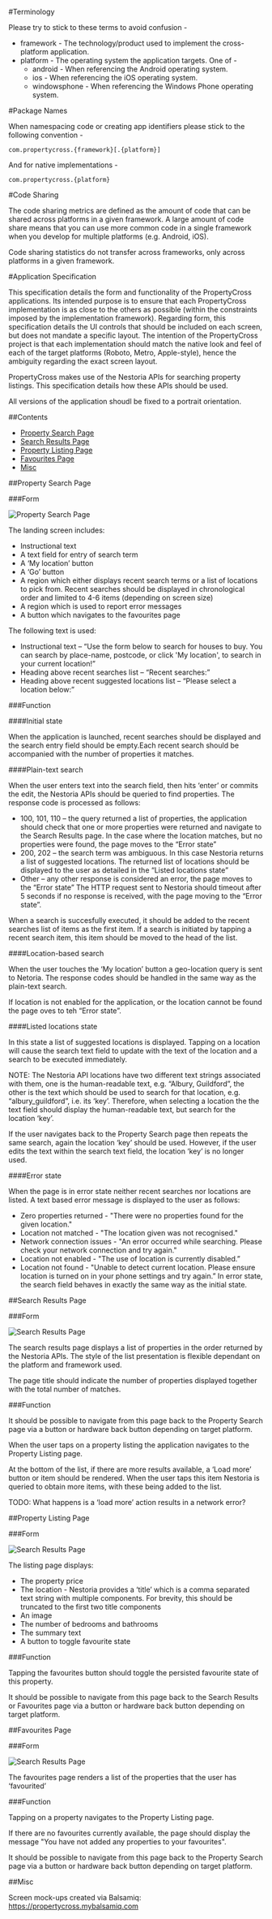 #Terminology

Please try to stick to these terms to avoid confusion -

* framework - The technology/product used to implement the cross-platform application.
* platform - The operating system the application targets. One of -
  * android - When referencing the Android operating system.
  * ios - When referencing the iOS operating system.
  * windowsphone - When referencing the Windows Phone operating system.

#Package Names

When namespacing code or creating app identifiers please stick to the following convention -

`com.propertycross.{framework}[.{platform}]`

And for native implementations -

`com.propertycross.{platform}`

#Code Sharing

The code sharing metrics are defined as the amount of code that can be shared
across platforms in a given framework. A large amount of code share means
that you can use more common code in a single framework when you develop for
multiple platforms (e.g. Android, iOS).

Code sharing statistics do not transfer across frameworks, only across platforms
in a given framework.

#Application Specification

This specification details the form and functionality of the PropertyCross applications. Its intended purpose is to ensure that each PropertyCross implementation is as close to the others as possible (within the constraints imposed by the implementation framework). Regarding form, this specification details the UI controls that should be included on each screen, but does not mandate a specific layout. The intention of the PropertyCross project is that each implementation should match the native look and feel of each of the target platforms (Roboto, Metro, Apple-style), hence the ambiguity regarding the exact screen layout.

PropertyCross makes use of the Nestoria APIs for searching property listings. This specification details how these APIs should be used.

All versions of the application shoudl be fixed to a portrait orientation.

##Contents

* [Property Search Page](#property-search-page)
* [Search Results Page](#search-results-page)
* [Property Listing Page](#property-listing-page)
* [Favourites Page](#favourites-page)
* [Misc](#misc)

##Property Search Page

###Form

![Property Search Page](/colineberhardt/PropertyCross/raw/master/specification/images/image01.png)

The landing screen includes:

* Instructional text
* A text field for entry of search term
* A ‘My location’ button
* A ‘Go’ button
* A region which either displays recent search terms or a list of locations to pick from. Recent searches should be displayed in chronological order and limited to 4-6 items (depending on screen size)
* A region which is used to report error messages
* A button which navigates to the favourites page

The following text is used:

* Instructional text – “Use the form below to search for houses to buy. You can search by place-name, postcode, or click 'My location', to search in your current location!”
* Heading above recent searches list – “Recent searches:”
* Heading above recent suggested locations list – “Please select a location below:”

###Function

####Initial state

When the application is launched, recent searches should be displayed and the search entry field should be empty.Each recent search should be accompanied with the number of properties it matches.

####Plain-text search

When the user enters text into the search field, then hits ‘enter’ or commits the edit, the Nestoria APIs should be queried to find properties. The response code is processed as follows:

* 100, 101, 110 – the query returned a list of properties, the application should check that one or more properties were returned and navigate to the Search Results page. In the case where the location matches, but no properties were found, the page moves to the “Error state”
* 200, 202 – the search term was ambiguous. In this case Nestoria returns a list of suggested locations. The returned list of locations should be displayed to the user as detailed in the “Listed locations state”
* Other – any other response is considered an error, the page moves to the “Error state”
The HTTP request sent to Nestoria should timeout after 5 seconds if no response is received, with the page moving to the “Error state”.

When a search is succesfully executed, it should be added to the recent searches list of items as the first item. If a search is initiated by tapping a recent search item, this item should be moved to the head of the list.

####Location-based search

When the user touches the ‘My location’ button a geo-location query is sent to Netoria. The response codes should be handled in the same way as the plain-text search.

If location is not enabled for the application, or the location cannot be found the page oves to teh “Error state”.

####Listed locations state

In this state a list of suggested locations is displayed. Tapping on a location will cause the search text field to update with the text of the location and a search to be executed immediately.

NOTE: The Nestoria API locations have two different text strings associated with them, one is the human-readable text, e.g. “Albury, Guildford”, the other is the text which should be used to search for that location, e.g. “albury_guildford”, i.e. its ‘key’. Therefore, when selecting a location the the text field should display the human-readable text, but search for the location ‘key’.

If the user navigates back to the Property Search page then repeats the same search, again the location ‘key’ should be used. However, if the user edits the text within the search text field, the location ‘key’ is no longer used.

####Error state

When the page is in error state neither recent searches nor locations are listed. A text based error message is displayed to the user as follows:

* Zero properties returned - "There were no properties found for the given location."
* Location not matched - "The location given was not recognised."
* Network connection issues - "An error occurred while searching. Please check your network connection and try again."
* Location not enabled - "The use of location is currently disabled.”
* Location not found - "Unable to detect current location. Please ensure location is turned on in your phone settings and try again.”
In error state, the search field behaves in exactly the same way as the initial state.

##Search Results Page

###Form

![Search Results Page](/colineberhardt/PropertyCross/raw/master/specification/images/image03.png)

The search results page displays a list of properties in the order returned by the Nestoria APIs. The style of the list presentation is flexible dependant on the platform and framework used.

The page title should indicate the number of properties displayed together with the total number of matches.

###Function

It should be possible to navigate from this page back to the Property Search page via a button or hardware back button depending on target platform.

When the user taps on a property listing the application navigates to the Property Listing page.

At the bottom of the list, if there are more results available, a ‘Load more’ button or item should be rendered. When the user taps this item Nestoria is queried to obtain more items, with these being added to the list.

TODO: What happens is a ‘load more’ action results in a network error?

##Property Listing Page

###Form

![Search Results Page](/colineberhardt/PropertyCross/raw/master/specification/images/image02.png)

The listing page displays:

* The property price
* The location - Nestoria provides a ‘title’ which is a comma separated text string with multiple components. For brevity, this should be truncated to the first two title components
* An image
* The number of bedrooms and bathrooms
* The summary text
* A button to toggle favourite state

###Function

Tapping the favourites button should toggle the persisted favourite state of this property.

It should be possible to navigate from this page back to the Search Results or Favourites page via a button or hardware back button depending on target platform.

##Favourites Page

###Form

![Search Results Page](/colineberhardt/PropertyCross/raw/master/specification/images/image00.png)

The favourites page renders a list of the properties that the user has ‘favourited’

###Function

Tapping on a property navigates to the Property Listing page.

If there are no favourites currently available, the page should display the message "You have not added any properties to your favourites".

It should be possible to navigate from this page back to the Property Search page via a button or hardware back button depending on target platform.

##Misc

Screen mock-ups created via Balsamiq: https://propertycross.mybalsamiq.com
